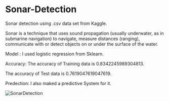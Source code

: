 # Sonar-Detection
Sonar detection using .csv data set from Kaggle.


Sonar is a technique that uses sound propagation (usually underwater, as in submarine
 navigation) to navigate, measure distances (ranging), communicate with or detect
 objects on or under the surface of the water.

 Model :
I used logistic regression from Sklearn.


Accuracy:
The accuracy of Training data is 0.8342245989304813.

The accuracy of Test data is 0.7619047619047619.

Predection:
I also maked a predictive System for it.


 
![SonarDetection](https://github.com/KamranUmer/Sonar-Detection/assets/86089489/eb962ae3-6a60-4a26-a7b7-181341ad3de6)
